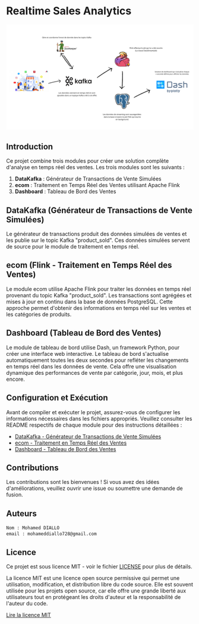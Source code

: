# Realtime Sales Analytics

![Architecture](assets/architecture.png)

## Introduction

Ce projet combine trois modules pour créer une solution complète d'analyse en temps réel des ventes. Les trois modules
sont les suivants :

1. **DataKafka** : Générateur de Transactions de Vente Simulées
2. **ecom** : Traitement en Temps Réel des Ventes utilisant Apache Flink
3. **Dashboard** : Tableau de Bord des Ventes

## DataKafka (Générateur de Transactions de Vente Simulées)

Le générateur de transactions produit des données simulées de ventes et les publie sur le topic Kafka "product_sold".
Ces données simulées servent de source pour le module de traitement en temps réel.

## ecom (Flink - Traitement en Temps Réel des Ventes)

Le module ecom utilise Apache Flink pour traiter les données en temps réel provenant du topic Kafka "product_sold". Les
transactions sont agrégées et mises à jour en continu dans la base de données PostgreSQL. Cette approche permet
d'obtenir des informations en temps réel sur les ventes et les catégories de produits.

## Dashboard (Tableau de Bord des Ventes)

Le module de tableau de bord utilise Dash, un framework Python, pour créer une interface web interactive. Le tableau de
bord s'actualise automatiquement toutes les deux secondes pour refléter les changements en temps réel dans les données
de vente. Cela offre une visualisation dynamique des performances de vente par catégorie, jour, mois, et plus encore.

## Configuration et Exécution

Avant de compiler et exécuter le projet, assurez-vous de configurer les informations nécessaires dans les fichiers
appropriés. Veuillez consulter les README respectifs de chaque module pour des instructions détaillées :

- [DataKafka - Générateur de Transactions de Vente Simulées](./DataKafka/README.md)
- [ecom - Traitement en Temps Réel des Ventes](./ecom/README.md)
- [Dashboard - Tableau de Bord des Ventes](./Dashboard/README.md)

## Contributions

Les contributions sont les bienvenues ! Si vous avez des idées d'améliorations, veuillez ouvrir une issue ou soumettre
une demande de fusion.

## Auteurs

    Nom : Mohamed DIALLO
    email : mohameddiallo728@gmail.com

## Licence

Ce projet est sous licence MIT - voir le fichier [LICENSE](https://opensource.org/licenses/MIT) pour plus de détails.

La licence MIT est une licence open source permissive qui permet une utilisation, modification, et distribution libre du
code source. Elle est souvent utilisée pour les projets open source, car elle offre une grande liberté aux utilisateurs
tout en protégeant les droits d'auteur et la responsabilité de l'auteur du code.

[Lire la licence MIT](https://opensource.org/licenses/MIT)
